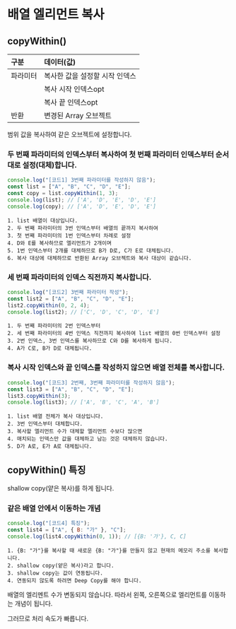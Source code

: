 # 배열 엘리먼트 복사

## copyWithin()

| 구분     | 데이터(값)                     |
| :------- | :----------------------------- |
| 파라미터 | 복사한 값을 설정할 시작 인덱스 |
|          | 복사 시작 인덱스opt            |
|          | 복사 끝 인덱스opt              |
| 반환     | 변경된 Array 오브젝트          |

범위 값을 복사하여 같은 오브젝트에 설정합니다.

### 두 번째 파라미터의 인덱스부터 복사하여 첫 번째 파라미터 인덱스부터 순서대로 설정(대체)합니다.

```js
console.log("[코드1] 3번째 파라미터를 작성하지 않음");
const list = ["A", "B", "C", "D", "E"];
const copy = list.copyWithin(1, 3);
console.log(list); // ['A', 'D', 'E', 'D', 'E']
console.log(copy); // ['A', 'D', 'E', 'D', 'E']
```

    1. list 배열이 대상입니다.
    2. 두 번째 파라미터의 3번 인덱스부터 배열의 끝까지 복사하여
    3. 첫 번째 파라미터의 1번 인덱스부터 차례로 설정
    4. D와 E를 복사하므로 엘리먼트가 2개이며
    5. 1번 인덱스부터 2개를 대체하므로 B가 D로, C가 E로 대체됩니다.
    6. 복사 대상에 대체하므로 반환된 Array 오브젝트와 복사 대상이 같습니다.

### 세 번째 파라미터의 인덱스 직전까지 복사합니다.

```js
console.log("[코드2] 3번째 파라미터 작성");
const list2 = ["A", "B", "C", "D", "E"];
list2.copyWithin(0, 2, 4);
console.log(list2); // ['C', 'D', 'C', 'D', 'E']
```

    1. 두 번째 파라미터의 2번 인덱스부터
    2. 세 번째 파라미터의 4번 인덱스 직전까지 복사하여 list 배열의 0번 인덱스부터 설정
    3. 2번 인덱스, 3번 인덱스를 복사하므로 C와 D를 복사하게 됩니다.
    4. A가 C로, B가 D로 대체됩니다.

### 복사 시작 인덱스와 끝 인덱스를 작성하지 않으면 배열 전체를 복사합니다.

```js
console.log("[코드3] 2번째, 3번째 파라미터를 작성하지 않음");
const list3 = ["A", "B", "C", "D", "E"];
list3.copyWithin(3);
console.log(list3); // ['A', 'B', 'C', 'A', 'B']
```

    1. list 배열 전체가 복사 대상입니다.
    2. 3번 인덱스부터 대체합니다.
    3. 복사할 엘리먼트 수가 대체할 엘리먼트 수보다 많으면
    4. 매치되는 인덱스만 값을 대체하고 남는 것은 대체하지 않습니다.
    5. D가 A로, E가 A로 대체됩니다.

## copyWithin() 특징

shallow copy(얕은 복사)를 하게 됩니다.

### 같은 배열 안에서 이동하는 개념

```js
console.log("[코드4] 특징");
const list4 = ["A", { B: "가" }, "C"];
console.log(list4.copyWithin(0, 1)); // [{B: '가'}, C, C]
```

    1. {B: "가"}를 복사할 때 새로운 {B: "가"}를 만들지 않고 현재의 메모리 주소를 복사합니다.
    2. shallow copy(얕은 복사)라고 합니다.
    3. shallow copy는 값이 연동됩니다.
    4. 연동되지 않도록 하려면 Deep Copy를 해야 합니다.

배열의 엘리멘트 수가 변동되지 않습니다. 따라서 왼쪽, 오른쪽으로 엘리먼트를 이동하는 개념이 됩니다.

그러므로 처리 속도가 빠릅니다.
